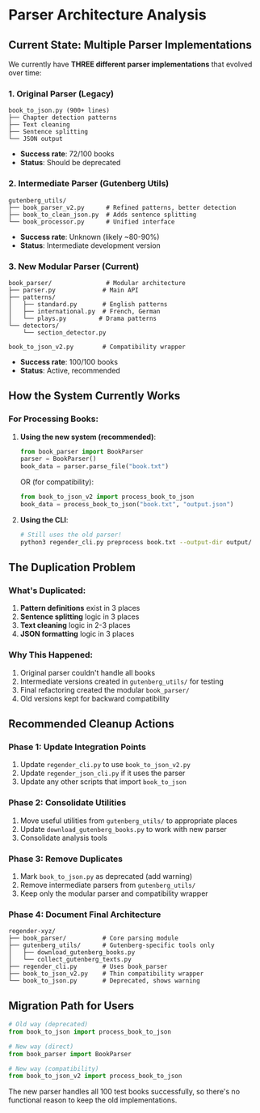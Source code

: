 # Parser Architecture Analysis

## Current State: Multiple Parser Implementations

We currently have **THREE different parser implementations** that evolved over time:

### 1. Original Parser (Legacy)
```
book_to_json.py (900+ lines)
├── Chapter detection patterns
├── Text cleaning
├── Sentence splitting
└── JSON output
```
- **Success rate**: 72/100 books
- **Status**: Should be deprecated

### 2. Intermediate Parser (Gutenberg Utils)
```
gutenberg_utils/
├── book_parser_v2.py      # Refined patterns, better detection
├── book_to_clean_json.py  # Adds sentence splitting
└── book_processor.py      # Unified interface
```
- **Success rate**: Unknown (likely ~80-90%)
- **Status**: Intermediate development version

### 3. New Modular Parser (Current)
```
book_parser/               # Modular architecture
├── parser.py             # Main API
├── patterns/
│   ├── standard.py       # English patterns
│   ├── international.py  # French, German
│   └── plays.py         # Drama patterns
└── detectors/
    └── section_detector.py

book_to_json_v2.py        # Compatibility wrapper
```
- **Success rate**: 100/100 books
- **Status**: Active, recommended

## How the System Currently Works

### For Processing Books:

1. **Using the new system (recommended)**:
   ```python
   from book_parser import BookParser
   parser = BookParser()
   book_data = parser.parse_file("book.txt")
   ```
   OR (for compatibility):
   ```python
   from book_to_json_v2 import process_book_to_json
   book_data = process_book_to_json("book.txt", "output.json")
   ```

2. **Using the CLI**:
   ```bash
   # Still uses the old parser!
   python3 regender_cli.py preprocess book.txt --output-dir output/
   ```

## The Duplication Problem

### What's Duplicated:
1. **Pattern definitions** exist in 3 places
2. **Sentence splitting** logic in 3 places  
3. **Text cleaning** logic in 2-3 places
4. **JSON formatting** logic in 3 places

### Why This Happened:
1. Original parser couldn't handle all books
2. Intermediate versions created in `gutenberg_utils/` for testing
3. Final refactoring created the modular `book_parser/`
4. Old versions kept for backward compatibility

## Recommended Cleanup Actions

### Phase 1: Update Integration Points
1. Update `regender_cli.py` to use `book_to_json_v2.py`
2. Update `regender_json_cli.py` if it uses the parser
3. Update any other scripts that import `book_to_json`

### Phase 2: Consolidate Utilities
1. Move useful utilities from `gutenberg_utils/` to appropriate places
2. Update `download_gutenberg_books.py` to work with new parser
3. Consolidate analysis tools

### Phase 3: Remove Duplicates
1. Mark `book_to_json.py` as deprecated (add warning)
2. Remove intermediate parsers from `gutenberg_utils/`
3. Keep only the modular parser and compatibility wrapper

### Phase 4: Document Final Architecture
```
regender-xyz/
├── book_parser/          # Core parsing module
├── gutenberg_utils/      # Gutenberg-specific tools only
│   ├── download_gutenberg_books.py
│   └── collect_gutenberg_texts.py
├── regender_cli.py       # Uses book_parser
├── book_to_json_v2.py    # Thin compatibility wrapper
└── book_to_json.py       # Deprecated, shows warning
```

## Migration Path for Users

```python
# Old way (deprecated)
from book_to_json import process_book_to_json

# New way (direct)
from book_parser import BookParser

# New way (compatibility)
from book_to_json_v2 import process_book_to_json
```

The new parser handles all 100 test books successfully, so there's no functional reason to keep the old implementations.
